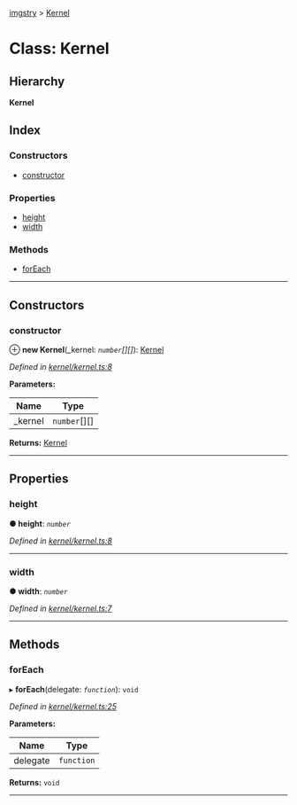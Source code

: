 [imgstry](../README.md) > [Kernel](../classes/kernel.md)

# Class: Kernel

## Hierarchy

**Kernel**

## Index

### Constructors

* [constructor](kernel.md#constructor)

### Properties

* [height](kernel.md#height)
* [width](kernel.md#width)

### Methods

* [forEach](kernel.md#foreach)

---

## Constructors

<a id="constructor"></a>

###  constructor

⊕ **new Kernel**(_kernel: *`number`[][]*): [Kernel](kernel.md)

*Defined in [kernel/kernel.ts:8](https://github.com/visual-cortex/imgstry/blob/master/source/kernel/kernel.ts#L8)*

**Parameters:**

| Name | Type |
| ------ | ------ |
| _kernel | `number`[][] |

**Returns:** [Kernel](kernel.md)

___

## Properties

<a id="height"></a>

###  height

**● height**: *`number`*

*Defined in [kernel/kernel.ts:8](https://github.com/visual-cortex/imgstry/blob/master/source/kernel/kernel.ts#L8)*

___
<a id="width"></a>

###  width

**● width**: *`number`*

*Defined in [kernel/kernel.ts:7](https://github.com/visual-cortex/imgstry/blob/master/source/kernel/kernel.ts#L7)*

___

## Methods

<a id="foreach"></a>

###  forEach

▸ **forEach**(delegate: *`function`*): `void`

*Defined in [kernel/kernel.ts:25](https://github.com/visual-cortex/imgstry/blob/master/source/kernel/kernel.ts#L25)*

**Parameters:**

| Name | Type |
| ------ | ------ |
| delegate | `function` |

**Returns:** `void`

___

